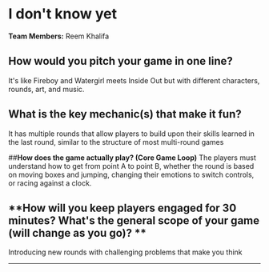 # I don't know yet

**Team Members:** Reem Khalifa

## **How would you pitch your game in one line?**
It's like Fireboy and Watergirl meets Inside Out but with different characters, rounds, art, and music.

## **What is the key mechanic(s) that make it fun?**
It has multiple rounds that allow players to build upon their skills learned in the last round, similar to the structure of most multi-round games

##**How does the game actually play? (Core Game Loop)**
The players must understand how to get from point A to point B, whether the round is based on moving boxes and jumping, changing their emotions to switch controls, or racing against a clock. 

## **How will you keep players engaged for 30 minutes? What's the general scope of your game (will change as you go)? **
Introducing new rounds with challenging problems that make you think 

---
